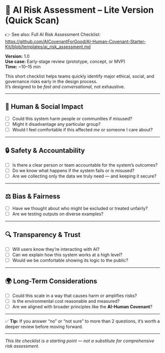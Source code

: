 # 🧪 AI Risk Assessment – Lite Version (Quick Scan)

👉 See also: Full AI Risk Assessment Checklist: https://github.com/AICovenantForGood/AI-Human-Covenant-Starter-Kit/blob/templates/ai_risk_assessment.md

**Version:** 1.0  
**Use case:** Early-stage review (prototype, concept, or MVP)  
**Time:** ~10–15 min

This short checklist helps teams quickly identify major ethical, social, and governance risks early in the design process.  
It’s designed to be *fast and conversational*, not exhaustive.

---

## 🧍 Human & Social Impact
- [ ] Could this system harm people or communities if misused?  
- [ ] Might it disadvantage any particular group?  
- [ ] Would I feel comfortable if this affected *me* or someone I care about?

---

## 🔒 Safety & Accountability
- [ ] Is there a clear person or team accountable for the system’s outcomes?  
- [ ] Do we know what happens if the system fails or is misused?  
- [ ] Are we collecting only the data we truly need — and keeping it secure?

---

## ⚖️ Bias & Fairness
- [ ] Have we thought about who might be excluded or treated unfairly?  
- [ ] Are we testing outputs on diverse examples?

---

## 🔍 Transparency & Trust
- [ ] Will users know they’re interacting with AI?  
- [ ] Can we explain how this system works at a high level?  
- [ ] Would we be comfortable showing its logic to the public?

---

## 🌍 Long-Term Considerations
- [ ] Could this scale in a way that causes harm or amplifies risks?  
- [ ] Is the environmental cost reasonable and measured?  
- [ ] Are we aligned with broader principles like the **AI-Human Covenant**?

---

✅ **Tip:** If you answer “no” or “not sure” to more than 2 questions, it’s worth a deeper review before moving forward.

---


*This lite checklist is a starting point — not a substitute for comprehensive risk assessment.*
